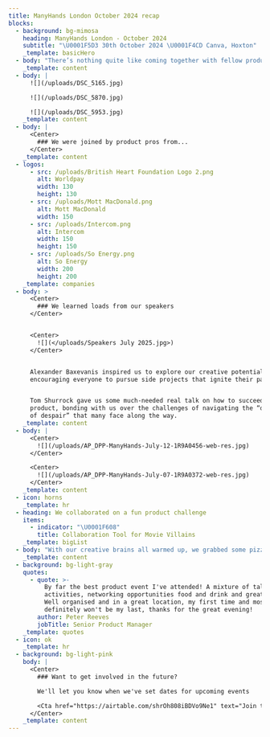 ```yaml
---
title: ManyHands London October 2024 recap
blocks:
  - background: bg-mimosa
    heading: ManyHands London - October 2024
    subtitle: "\U0001F5D3️ 30th October 2024 \U0001F4CD Canva, Hoxton"
    _template: basicHero
  - body: "There’s nothing quite like coming together with fellow product people to explore a theme as fun as villainy! The talent and energy everyone brought to our event truly made it a wickedly good time! \U0001F5A4\n"
    _template: content
  - body: |
      ![](/uploads/DSC_5165.jpg)

      ![](/uploads/DSC_5870.jpg)

      ![](/uploads/DSC_5953.jpg)
    _template: content
  - body: |
      <Center>
        ### We were joined by product pros from...
      </Center>
    _template: content
  - logos:
      - src: /uploads/British Heart Foundation Logo 2.png
        alt: Worldpay
        width: 130
        height: 130
      - src: /uploads/Mott MacDonald.png
        alt: Mott MacDonald
        width: 150
      - src: /uploads/Intercom.png
        alt: Intercom
        width: 150
        height: 150
      - src: /uploads/So Energy.png
        alt: So Energy
        width: 200
        height: 200
    _template: companies
  - body: >
      <Center>
        ### We learned loads from our speakers
      </Center>


      <Center>
        ![](</uploads/Speakers July 2025.jpg>)
      </Center>


      Alexander Baxevanis inspired us to explore our creative potential,
      encouraging everyone to pursue side projects that ignite their passion.


      Tom Shurrock gave us some much-needed real talk on how to succeed in
      product, bonding with us over the challenges of navigating the “dark swamp
      of despair” that many face along the way.
    _template: content
  - body: |
      <Center>
        ![](/uploads/AP_DPP-ManyHands-July-12-1R9A0456-web-res.jpg)
      </Center>

      <Center>
        ![](/uploads/AP_DPP-ManyHands-July-07-1R9A0372-web-res.jpg)
      </Center>
    _template: content
  - icon: horns
    _template: hr
  - heading: We collaborated on a fun product challenge
    items:
      - indicator: "\U0001F608"
        title: Collaboration Tool for Movie Villains
    _template: bigList
  - body: "With our creative brains all warmed up, we grabbed some pizza, got into groups, and started brainstorming. An hour later, we pitched our ideas back to the wider group:\n\n\U0001F3AD Looking to gather a crew for your next big heist? Sin Starter connects villains with the right skills—whether it’s hacking CCTV or driving getaway cars. It’s a mix of dating apps, Fiverr, and DocuSign for those with evil plans.\n\n\U0001F37D️ Networking is key for any villain, and Devil’s Hour offers just that. Join fellow masterminds for a late-night meal at 3:33 AM, and if you're lucky, dine with the Devil’s Advocate for some premium insights.\n\n\U0001F4F2 Whether you’re planning a bank heist or an evil takeover, Partners in Crime helps you find the perfect accomplice. List your plans, match with the right talents, and make your villainous dreams come true.\n\n\U0001F579️ Want to test your evil schemes before executing them? Villain Reality lets you rehearse your plans in a safe, community-driven environment, with kill cam replays and sentiment analysis to help perfect your strategy.\n"
    _template: content
  - background: bg-light-gray
    quotes:
      - quote: >-
          By far the best product event I've attended! A mixture of talks,
          activities, networking opportunities food and drink and great people.
          Well organised and in a great location, my first time and most
          definitely won't be my last, thanks for the great evening!
        author: Peter Reeves
        jobTitle: Senior Product Manager
    _template: quotes
  - icon: ok
    _template: hr
  - background: bg-light-pink
    body: |
      <Center>
        ### Want to get involved in the future?

        We'll let you know when we've set dates for upcoming events

        <Cta href="https://airtable.com/shrOh808iBDVo9Ne1" text="Join the list" />
      </Center>
    _template: content
---
```



